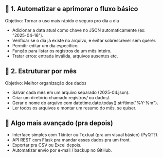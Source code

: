 ## 🔁 1. Automatizar e aprimorar o fluxo básico
Objetivo: Tornar o uso mais rápido e seguro pro dia a dia

- Adicionar a data atual como chave no JSON automaticamente (ex: "2025-04-16").
- Verificar se o dia já existe no arquivo, e evitar sobrescrever sem querer.
- Permitir editar um dia específico.
- Função para listar os registros de um mês inteiro.
- Tratar erros: entrada inválida, arquivos ausentes etc.

## 📁 2. Estruturar por mês
Objetivo: Melhor organização dos dados

- Salvar cada mês em um arquivo separado (2025-04.json).
- Criar um diretório chamado registros/ ou dados/.
- Gerar o nome do arquivo com datetime.date.today().strftime("%Y-%m").
- Ler todos os arquivos e montar um resumo do mês, se quiser.

## 🧠 Algo mais avançado (pra depois)
- Interface simples com Tkinter ou Textual (pra um visual básico) (PyQT?).
- API REST com Flask pra mandar esses dados pra um front.
- Exportar pra CSV ou Excel depois.
- Automatizar envio por e-mail / backup no GitHub.